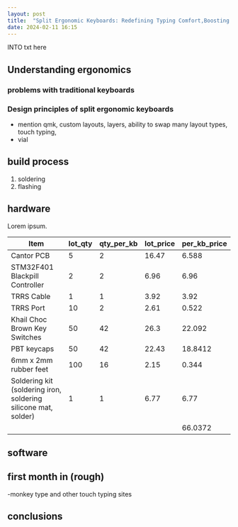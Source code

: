 ```yaml
---
layout: post
title:  "Split Ergonomic Keyboards: Redefining Typing Comfort,Boosting Productivity and Learning Touch Typing"
date: 2024-02-11 16:15
---
```


INTO txt here

## Understanding ergonomics

### problems with traditional keyboards

### Design principles of split ergonomic keyboards

- mention qmk, custom layouts, layers, ability to swap many layout types, touch typing,
- vial

## build process

1. soldering
2. flashing

## hardware

Lorem ipsum.

| Item                                                           | lot_qty | qty_per_kb | lot_price | per_kb_price |
| -------------------------------------------------------------- | ------- | ---------- | --------- | ------------ |
| Cantor PCB                                                     | 5       | 2          | 16.47     | 6.588        |
| STM32F401 Blackpill Controller                                 | 2       | 2          | 6.96      | 6.96         |
| TRRS Cable                                                     | 1       | 1          | 3.92      | 3.92         |
| TRRS Port                                                      | 10      | 2          | 2.61      | 0.522        |
| Khail Choc Brown Key Switches                                  | 50      | 42         | 26.3      | 22.092       |
| PBT keycaps                                                    | 50      | 42         | 22.43     | 18.8412      |
| 6mm x 2mm rubber feet                                          | 100     | 16         | 2.15      | 0.344        |
| Soldering kit (soldering iron, soldering silicone mat, solder) | 1       | 1          | 6.77      | 6.77         |
|                                                                |         |            |           | 66.0372      |

## software

## first month in (rough)

-monkey type and other touch typing sites

## conclusions
